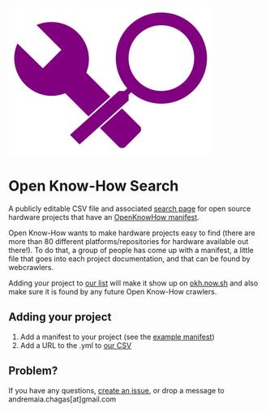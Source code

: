 [![Open Know-How logo](public/logo_no_text.svg)][standard]

# Open Know-How Search

A publicly editable CSV file and associated [search page][] for open source hardware projects that have an [OpenKnowHow manifest][standard].

Open Know-How wants to make hardware projects easy to find (there are more than 80 different platforms/repositories for hardware available out there!). To do that, a group of people has come up with a manifest, a little file that goes into each project documentation, and that can be found by webcrawlers.

Adding your project to [our list](projects_okhs.csv) will make it show up on [okh.now.sh][search page] and also make sure it is found by any future Open Know-How crawlers.

## Adding your project

1. Add a manifest to your project (see the [example manifest](okh-YourHardwareName.yml))
2. Add a URL to the .yml to [our CSV](projects_okhs.csv)


## Problem? 

If you have any questions, [create an issue](https://github.com/OpenKnowHow/okh-log/issues/new), or drop a message to andremaia.chagas[at]gmail.com


[search page]: https://okh.now.sh
[standard]: https://app.standardsrepo.com/MakerNetAlliance/OpenKnowHow/wiki
